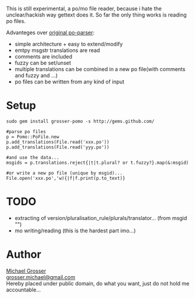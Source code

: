 This is still experimental, a po/mo file reader, because i hate the unclear/hackish way gettext does it.
So far the only thing works is reading po files.

Advanteges over [original po-parser](http://github.com/mutoh/gettext/blob/abf96713327cc4c5d35f0a772f3b75ff4819450c/lib/gettext/poparser.rb):
 - simple architecture + easy to extend/modify
 - emtpy msgstr translations are read
 - comments are included
 - fuzzy can be set/unset
 - multiple translations can be combined in a new po file(with comments and fuzzy and ...)
 - po files can be written from any kind of input

Setup
=====
    sudo gem install grosser-pomo -s http://gems.github.com/

    #parse po files
    p = Pomo::PoFile.new
    p.add_translations(File.read('xxx.po'))
    p.add_translations(File.read('yyy.po'))

    #and use the data...
    msgids = p.translations.reject{|t|t.plural? or t.fuzzy?}.map(&:msgid)

    #or write a new po file (unique by msgid)...
    File.open('xxx.po','w){|f|f.print(p.to_text)}

TODO
====
 - extracting of version/pluralisation_rule/plurals/translator... (from msgid "")
 - mo writing/reading (this is the hardest part imo...)

Author
======
[Michael Grosser](http://pragmatig.wordpress.com)  
grosser.michael@gmail.com  
Hereby placed under public domain, do what you want, just do not hold me accountable...  